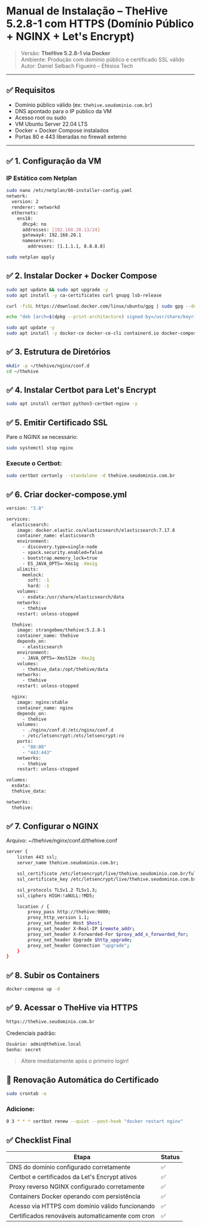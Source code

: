 # Manual de Instalação – TheHive 5.2.8-1 com HTTPS (Domínio Público + NGINX + Let's Encrypt)

> Versão: **TheHive 5.2.8-1 via Docker**  
> Ambiente: Produção com domínio público e certificado SSL válido  
> Autor: Daniel Selbach Figueiró – Efésios Tech

---

## ✅ Requisitos

- Domínio público válido (ex: `thehive.seudominio.com.br`)
- DNS apontado para o IP público da VM
- Acesso root ou sudo
- VM Ubuntu Server 22.04 LTS
- Docker + Docker Compose instalados
- Portas 80 e 443 liberadas no firewall externo

---

## ✅ 1. Configuração da VM

### IP Estático com Netplan

```bash
sudo nano /etc/netplan/00-installer-config.yaml
network:
  version: 2
  renderer: networkd
  ethernets:
    ens18:
      dhcp4: no
      addresses: [192.168.20.13/24]
      gateway4: 192.168.20.1
      nameservers:
        addresses: [1.1.1.1, 8.8.8.8]
```

```bash
sudo netplan apply
```

## ✅ 2. Instalar Docker + Docker Compose
```bash
sudo apt update && sudo apt upgrade -y
sudo apt install -y ca-certificates curl gnupg lsb-release

curl -fsSL https://download.docker.com/linux/ubuntu/gpg | sudo gpg --dearmor -o /usr/share/keyrings/docker-archive-keyring.gpg

echo "deb [arch=$(dpkg --print-architecture) signed-by=/usr/share/keyrings/docker-archive-keyring.gpg] https://download.docker.com/linux/ubuntu $(lsb_release -cs) stable" | sudo tee /etc/apt/sources.list.d/docker.list > /dev/null

sudo apt update -y
sudo apt install -y docker-ce docker-ce-cli containerd.io docker-compose-plugin docker-compose
```



## ✅ 3. Estrutura de Diretórios
```bash
mkdir -p ~/thehive/nginx/conf.d
cd ~/thehive
```

## ✅ 4. Instalar Certbot para Let's Encrypt
```bash
sudo apt install certbot python3-certbot-nginx -y
```


## ✅ 5. Emitir Certificado SSL
Pare o NGINX se necessário:
```bash
sudo systemctl stop nginx
```

### Execute o Certbot:
```bash
sudo certbot certonly --standalone -d thehive.seudominio.com.br
```


## ✅ 6. Criar docker-compose.yml
```bash
version: "3.8"

services:
  elasticsearch:
    image: docker.elastic.co/elasticsearch/elasticsearch:7.17.8
    container_name: elasticsearch
    environment:
      - discovery.type=single-node
      - xpack.security.enabled=false
      - bootstrap.memory_lock=true
      - ES_JAVA_OPTS=-Xms1g -Xmx1g
    ulimits:
      memlock:
        soft: -1
        hard: -1
    volumes:
      - esdata:/usr/share/elasticsearch/data
    networks:
      - thehive
    restart: unless-stopped

  thehive:
    image: strangebee/thehive:5.2.8-1
    container_name: thehive
    depends_on:
      - elasticsearch
    environment:
      - JAVA_OPTS=-Xms512m -Xmx2g
    volumes:
      - thehive_data:/opt/thehive/data
    networks:
      - thehive
    restart: unless-stopped

  nginx:
    image: nginx:stable
    container_name: nginx
    depends_on:
      - thehive
    volumes:
      - ./nginx/conf.d:/etc/nginx/conf.d
      - /etc/letsencrypt:/etc/letsencrypt:ro
    ports:
      - "80:80"
      - "443:443"
    networks:
      - thehive
    restart: unless-stopped

volumes:
  esdata:
  thehive_data:

networks:
  thehive:
```

## ✅ 7. Configurar o NGINX
Arquivo: ~/thehive/nginx/conf.d/thehive.conf
```bash
server {
    listen 443 ssl;
    server_name thehive.seudominio.com.br;

    ssl_certificate /etc/letsencrypt/live/thehive.seudominio.com.br/fullchain.pem;
    ssl_certificate_key /etc/letsencrypt/live/thehive.seudominio.com.br/privkey.pem;

    ssl_protocols TLSv1.2 TLSv1.3;
    ssl_ciphers HIGH:!aNULL:!MD5;

    location / {
        proxy_pass http://thehive:9000;
        proxy_http_version 1.1;
        proxy_set_header Host $host;
        proxy_set_header X-Real-IP $remote_addr;
        proxy_set_header X-Forwarded-For $proxy_add_x_forwarded_for;
        proxy_set_header Upgrade $http_upgrade;
        proxy_set_header Connection "upgrade";
    }
}
```

## ✅ 8. Subir os Containers
```bash
docker-compose up -d
```

## ✅ 9. Acessar o TheHive via HTTPS
```bash
https://thehive.seudominio.com.br
```

Credenciais padrão:
```bash
Usuário: admin@thehive.local
Senha: secret
```
>Altere imediatamente após o primeiro login!

## 🔁 Renovação Automática do Certificado
```bash
sudo crontab -e
```

### Adicione:
```bash
0 3 * * * certbot renew --quiet --post-hook "docker restart nginx"
```

## ✅ Checklist Final

| Etapa                                                    | Status |
|----------------------------------------------------------|--------|
| DNS do domínio configurado corretamente                  | ✅     |
| Certbot e certificados da Let's Encrypt ativos           | ✅     |
| Proxy reverso NGINX configurado corretamente             | ✅     |
| Containers Docker operando com persistência              | ✅     |
| Acesso via HTTPS com domínio válido funcionando          | ✅     |
| Certificados renováveis automaticamente com cron         | ✅     |
